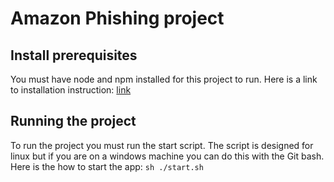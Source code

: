 # Amazon Phishing project

## Install prerequisites
You must have node and npm installed for this project to run.
Here is a link to installation instruction: [link](https://kinsta.com/blog/how-to-install-node-js/)

## Running the project
To run the project you must run the start script.
The script is designed for linux but if you are on a windows machine you can do this with the Git bash.
Here is the how to start the app: `sh ./start.sh`
